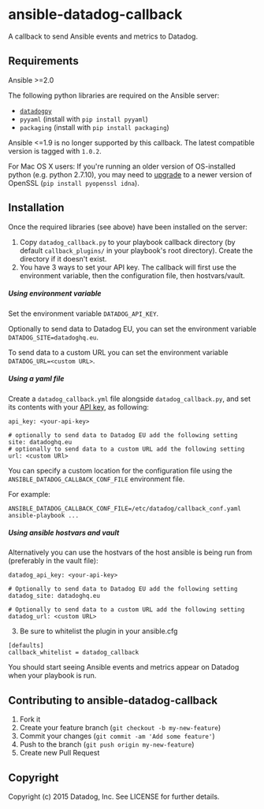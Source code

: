# ansible-datadog-callback

A callback to send Ansible events and metrics to Datadog.

## Requirements

Ansible >=2.0

The following python libraries are required on the Ansible server:

- [`datadogpy`](https://github.com/DataDog/datadogpy/)
- `pyyaml` (install with `pip install pyyaml`)
- `packaging` (install with `pip install packaging`)

Ansible <=1.9 is no longer supported by this callback. The latest compatible
version is tagged with `1.0.2`.

For Mac OS X users: If you're running an older version of OS-installed python (e.g. python 2.7.10), you may need to [upgrade](https://github.com/kennethreitz/requests/issues/3883#issuecomment-281182498) to a newer version of OpenSSL (`pip install pyopenssl idna`).

## Installation

Once the required libraries (see above) have been installed on the server:

1. Copy `datadog_callback.py` to your playbook callback directory (by default
`callback_plugins/` in your playbook's root directory). Create the directory
if it doesn't exist.
2. You have 3 ways to set your API key. The callback will first use the
   environment variable, then the configuration file, then hostvars/vault.

##### Using environment variable

Set the environment variable `DATADOG_API_KEY`.

Optionally to send data to Datadog EU, you can set the environment
variable `DATADOG_SITE=datadoghq.eu`.

To send data to a custom URL you can set the environment
variable `DATADOG_URL=<custom URL>`.

##### Using a yaml file

Create a `datadog_callback.yml` file alongside `datadog_callback.py`,
and set its contents with your [API key](https://app.datadoghq.com/account/settings#api),
as following:

```
api_key: <your-api-key>

# optionally to send data to Datadog EU add the following setting
site: datadoghq.eu
# optionally to send data to a custom URL add the following setting
url: <custom URl>
```

You can specify a custom location for the configuration file using the
`ANSIBLE_DATADOG_CALLBACK_CONF_FILE` environment file.

For example:
```
ANSIBLE_DATADOG_CALLBACK_CONF_FILE=/etc/datadog/callback_conf.yaml ansible-playbook ...
```

##### Using ansible hostvars and vault

Alternatively you can use the hostvars of the host ansible is being run from (preferably in the vault file):
```
datadog_api_key: <your-api-key>

# Optionally to send data to Datadog EU add the following setting
datadog_site: datadoghq.eu

# Optionally to send data to a custom URL add the following setting
datadog_url: <custom URL>
```

3. Be sure to whitelist the plugin in your ansible.cfg
```
[defaults]
callback_whitelist = datadog_callback
```

You should start seeing Ansible events and metrics appear on Datadog when your playbook is run.

## Contributing to ansible-datadog-callback

1. Fork it
2. Create your feature branch (`git checkout -b my-new-feature`)
3. Commit your changes (`git commit -am 'Add some feature'`)
4. Push to the branch (`git push origin my-new-feature`)
5. Create new Pull Request

## Copyright

Copyright (c) 2015 Datadog, Inc. See LICENSE for further details.
